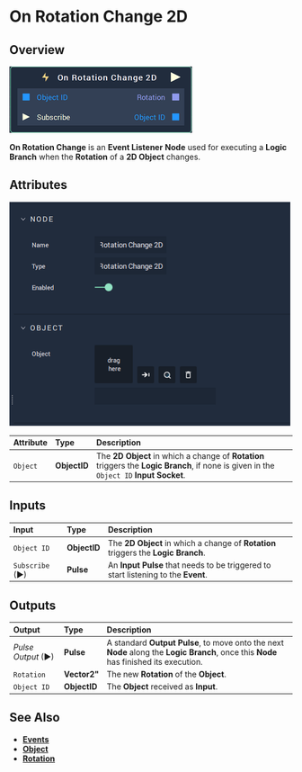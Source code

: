 # On Rotation Change 2D

## Overview

![The On Rotation Change 2D Node.](../../../.gitbook/assets/node-onrotationchange2d.png)

**On Rotation Change** is an **Event Listener** **Node** used for executing a **Logic Branch** when the **Rotation** of a **2D Object** changes.

## Attributes

![The On Rotation Change Node Attributes.](../../../.gitbook/assets/node-onrotationchange2d-attri.png)

| Attribute | Type | Description |
| :--- | :--- | :--- |
| `Object` | **ObjectID** | The **2D Object** in which a change of **Rotation** triggers the **Logic Branch**, if none is given in the `Object ID` **Input Socket**. |

## Inputs

| Input | Type | Description |
| :--- | :--- | :--- |
| `Object ID` | **ObjectID** | The **2D Object** in which a change of **Rotation** triggers the **Logic Branch**. |
| `Subscribe` (►)|**Pulse** | An **Input Pulse** that needs to be triggered to start listening to the **Event**. |

## Outputs

| Output | Type | Description |
| :--- | :--- | :--- |
| _Pulse Output_ \(►\) | **Pulse** | A standard **Output Pulse**, to move onto the next **Node** along the **Logic Branch**, once this **Node** has finished its execution. |
| `Rotation` | **Vector2"** | The new **Rotation** of the **Object**. |
| `Object ID` | **ObjectID** | The **Object** received as **Input**. |

## See Also

* [**Events**](../)
* [**Object**](./)
* [**Rotation**](../../../objects-and-types/attributes/common-attributes/transformation/README.md#rotation)
